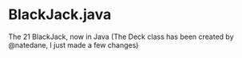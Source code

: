 # BlackJack.java
The 21 BlackJack, now in Java
(The Deck class has been created by @natedane, I just made a few changes)
